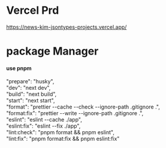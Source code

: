 # Vercel Prd
https://news-kim-jsontypes-projects.vercel.app/

# package Manager

#### use pnpm
"prepare": "husky",<br/>
"dev": "next dev",<br/>
"build": "next build",<br/>
"start": "next start",<br/>
"format": "prettier --cache --check --ignore-path .gitignore .",<br/>
"format:fix": "prettier --write --ignore-path .gitignore .",<br/>
"eslint": "eslint --cache ./app",<br/>
"eslint:fix": "eslint --fix ./app",<br/>
"lint:check": "pnpm format && pnpm eslint",<br/>
"lint:fix": "pnpm format:fix && pnpm eslint:fix"<br/>
